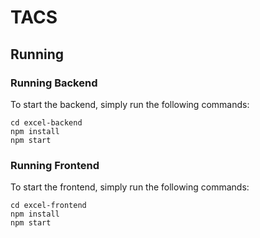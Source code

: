 # TACS

## Running
### Running Backend

To start the backend, simply run the following commands:

```
cd excel-backend
npm install
npm start
```

### Running Frontend

To start the frontend, simply run the following commands:

```
cd excel-frontend
npm install
npm start
```
